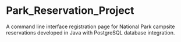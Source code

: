 # Park_Reservation_Project
A command line interface registration page for National Park campsite reservations developed in Java with PostgreSQL database integration.
